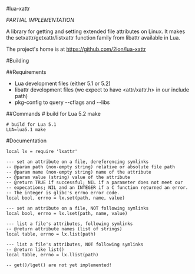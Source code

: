 #lua-xattr

*PARTIAL IMPLEMENTATION*

A library for getting and setting extended file attributes on Linux. It
makes the setxattr/getxattr/listxattr function family from libattr
available in Lua. 

The project's home is at https://github.com/2ion/lua-xattr

#Building

##Requirements
* Lua development files (either 5.1 or 5.2)
* libattr development files (we expect to have <attr/xattr.h> in our
  include path)
* pkg-config to query --cflags and --libs

##Commands
    # build for Lua 5.2
    make

    # build for Lua 5.1
    LUA=lua5.1 make

#Documentation

    local lx = require 'lxattr'

    --- set an attribute on a file, dereferencing symlinks
    -- @param path (non-empty string) relative or absolute file path
    -- @param name (non-empty string) name of the attribute
    -- @param value (string) value of the attribute
    -- @return TRUE if successful; NIL if a parameter does not meet our
    -- expecations; NIL and an INTEGER if a C function returned an error.
    -- The integer is glibc's errno error code.
    local bool, errno = lx.set(path, name, value)

    --- set an attribute on a file, NOT following symlinks
    local bool, errno = lx.lset(path, name, value)

    --- list a file's attributes, following symlinks
    -- @return attribute names (list of strings)
    local table, errno = lx.list(path)

    --- list a file's attributes, NOT following symlinks
    -- @return like list()
    local table, errno = lx.llist(path)

    -- get()/lget() are not yet implemented!
